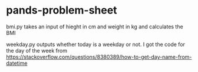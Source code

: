 # pands-problem-sheet
bmi.py takes an input of hieght in cm and weight in kg and calculates the BMI

weekday.py outputs whether today is a weekday or not.
I got the code for the day of the week from https://stackoverflow.com/questions/8380389/how-to-get-day-name-from-datetime